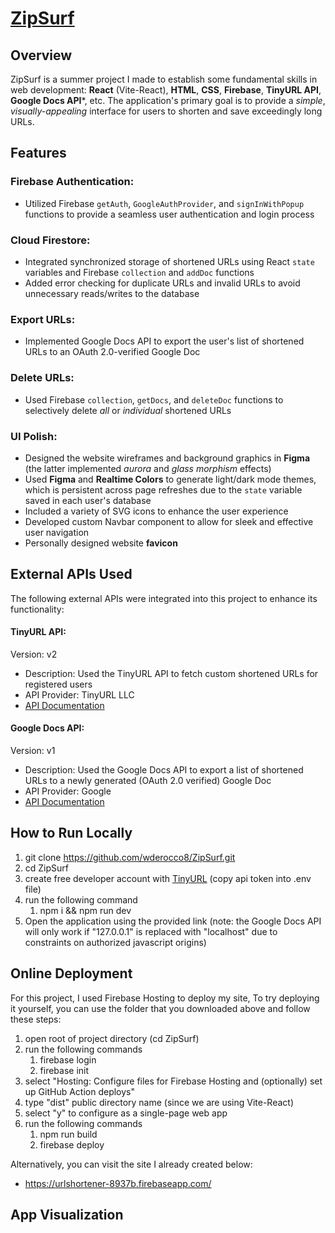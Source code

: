 # [ZipSurf](https://urlshortener-8937b.web.app/)

## Overview
ZipSurf is a summer project I made to establish some fundamental skills in web development: **React** (Vite-React), **HTML**, **CSS**, **Firebase**, **TinyURL API**, **Google Docs API***, etc. The application's primary goal is to provide a *simple*, *visually-appealing* interface for users to shorten and save exceedingly long URLs.

## Features

### Firebase Authentication:
* Utilized Firebase `getAuth`, `GoogleAuthProvider`, and `signInWithPopup` functions to provide a seamless user authentication and login process

### Cloud Firestore:
* Integrated synchronized storage of shortened URLs using React `state` variables and Firebase `collection` and `addDoc` functions
* Added error checking for duplicate URLs and invalid URLs to avoid unnecessary reads/writes to the database

### Export URLs:
* Implemented Google Docs API to export the user's list of shortened URLs to an OAuth 2.0-verified Google Doc

### Delete URLs:
* Used Firebase `collection`, `getDocs`, and `deleteDoc` functions to selectively delete *all* or *individual* shortened URLs

### UI Polish:
* Designed the website wireframes and background graphics in **Figma** (the latter implemented *aurora* and *glass morphism* effects)
* Used **Figma** and **Realtime Colors** to generate light/dark mode themes, which is persistent across page refreshes due to the `state` variable saved in each user's database
* Included a variety of SVG icons to enhance the user experience
* Developed custom Navbar component to allow for sleek and effective user navigation
* Personally designed website **favicon**

## External APIs Used
The following external APIs were integrated into this project to enhance its functionality:

#### TinyURL API:
Version: v2
* Description: Used the TinyURL API to fetch custom shortened URLs for registered users
* API Provider: TinyURL LLC
* [API Documentation](https://tinyurl.com/app/dev)

#### Google Docs API:
Version: v1
* Description: Used the Google Docs API to export a list of shortened URLs to a newly generated (OAuth 2.0 verified) Google Doc
* API Provider: Google
* [API Documentation](https://developers.google.com/docs/api/reference/rest)

## How to Run Locally
1. git clone https://github.com/wderocco8/ZipSurf.git
2. cd ZipSurf
3. create free developer account with [TinyURL](https://tinyurl.com/app/register) (copy api token into .env file)
4. run the following command
      1. npm i && npm run dev
6. Open the application using the provided link (note: the Google Docs API will only work if "127.0.0.1" is replaced with "localhost" due to constraints on authorized javascript origins)

## Online Deployment
For this project, I used Firebase Hosting to deploy my site,  To try deploying it yourself, you can use the folder that you downloaded above and follow these steps:

1. open root of project directory (cd ZipSurf)
2. run the following commands
      1. firebase login
      2. firebase init
2. select "Hosting: Configure files for Firebase Hosting and (optionally) set up GitHub Action deploys"
3. type "dist" public directory name (since we are using Vite-React)
4. select "y" to configure as a single-page web app
5. run the following commands
      1. npm run build
      2. firebase deploy

Alternatively, you can visit the site I already created below:
* https://urlshortener-8937b.firebaseapp.com/


## App Visualization


